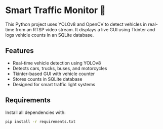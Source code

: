 # Smart Traffic Monitor 🚦

This Python project uses YOLOv8 and OpenCV to detect vehicles in real-time from an RTSP video stream. It displays a live GUI using Tkinter and logs vehicle counts in an SQLite database.

## Features
- Real-time vehicle detection using YOLOv8
- Detects cars, trucks, buses, and motorcycles
- Tkinter-based GUI with vehicle counter
- Stores counts in SQLite database
- Designed for smart traffic light systems

## Requirements

Install all dependencies with:

```bash
pip install -r requirements.txt
